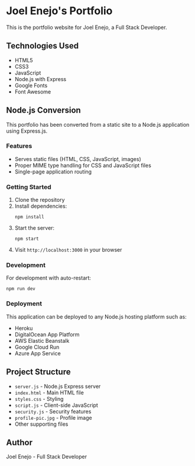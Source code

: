 # Joel Enejo's Portfolio

This is the portfolio website for Joel Enejo, a Full Stack Developer.

## Technologies Used

- HTML5
- CSS3
- JavaScript
- Node.js with Express
- Google Fonts
- Font Awesome

## Node.js Conversion

This portfolio has been converted from a static site to a Node.js application using Express.js.

### Features

- Serves static files (HTML, CSS, JavaScript, images)
- Proper MIME type handling for CSS and JavaScript files
- Single-page application routing

### Getting Started

1. Clone the repository
2. Install dependencies:
   ```
   npm install
   ```
3. Start the server:
   ```
   npm start
   ```
4. Visit `http://localhost:3000` in your browser

### Development

For development with auto-restart:
```
npm run dev
```

### Deployment

This application can be deployed to any Node.js hosting platform such as:
- Heroku
- DigitalOcean App Platform
- AWS Elastic Beanstalk
- Google Cloud Run
- Azure App Service

## Project Structure

- `server.js` - Node.js Express server
- `index.html` - Main HTML file
- `styles.css` - Styling
- `script.js` - Client-side JavaScript
- `security.js` - Security features
- `profile-pic.jpg` - Profile image
- Other supporting files

## Author

Joel Enejo - Full Stack Developer
